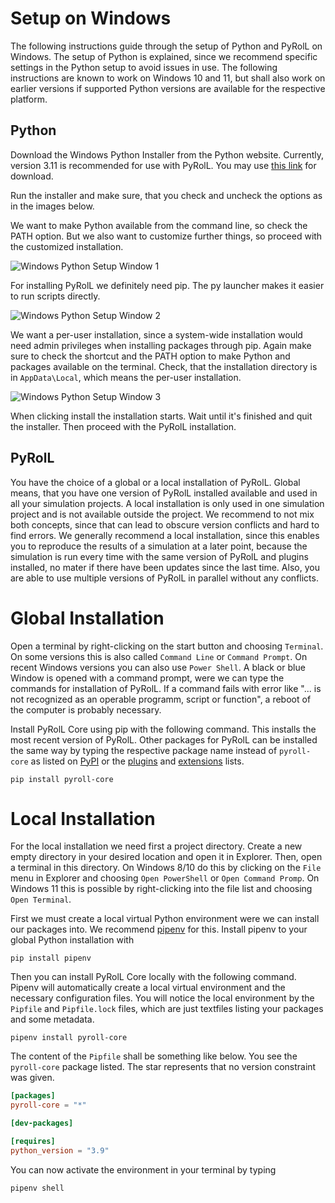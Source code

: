 # Setup on Windows

The following instructions guide through the setup of Python and PyRolL on Windows.
The setup of Python is explained, since we recommend specific settings in the Python setup to avoid issues in use.
The following instructions are known to work on Windows 10 and 11, but shall also work on earlier versions if supported Python versions are available for the respective platform.

## Python

Download the Windows Python Installer from the Python website. Currently, version 3.11 is recommended for use with PyRolL.
You may use [this link](https://www.python.org/ftp/python/3.11.6/python-3.11.6-amd64.exe) for download.

Run the installer and make sure, that you check and uncheck the options as in the images below.

We want to make Python available from the command line, so check the PATH option. But we also want to customize further things, so proceed with the customized installation.

![Windows Python Setup Window 1](/img/setup/windows/1.png)

For installing PyRolL we definitely need pip. The py launcher makes it easier to run scripts directly.

![Windows Python Setup Window 2](/img/setup/windows/2.png)

We want a per-user installation, since a system-wide installation would need admin privileges when installing packages through pip.
Again make sure to check the shortcut and the PATH option to make Python and packages available on the terminal.
Check, that the installation directory is in `AppData\Local`, which means the per-user installation.

![Windows Python Setup Window 3](/img/setup/windows/3.png)

When clicking install the installation starts. Wait until it's finished and quit the installer. Then proceed with the PyRolL installation.

## PyRolL

You have the choice of a global or a local installation of PyRolL.
Global means, that you have one version of PyRolL installed available and used in all your simulation projects.
A local installation is only used in one simulation project and is not available outside the project.
We recommend to not mix both concepts, since that can lead to obscure version conflicts and hard to find errors.
We generally recommend a local installation, since this enables you to reproduce the results of a simulation at a later point, because the simulation is run every time with the same version of PyRolL and plugins installed, no mater if there have been updates since the last time.
Also, you are able to use multiple versions of PyRolL in parallel without any conflicts.

# Global Installation

Open a terminal by right-clicking on the start button and choosing `Terminal`. On some versions this is also called `Command Line` or `Command Prompt`.
On recent Windows versions you can also use `Power Shell`.
A black or blue Window is opened with a command prompt, were we can type the commands for installation of PyRolL.
If a command fails with error like "... is not recognized as an operable programm, script or function", a reboot of the computer is probably necessary.

Install PyRolL Core using pip with the following command. This installs the most recent version of PyRolL.
Other packages for PyRolL can be installed the same way by typing the respective package name instead of `pyroll-core` as listed on [PyPI](https://pypi.org/search/?q=pyroll&o=) or the [plugins](../plugins/index.md) and [extensions](../extensions/index.md) lists.

```shell
pip install pyroll-core
```

# Local Installation

For the local installation we need first a project directory. Create a new empty directory in your desired location and open it in Explorer.
Then, open a terminal in this directory. On Windows 8/10 do this by clicking on the `File` menu in Explorer and choosing `Open PowerShell` or `Open Command Promp`.
On Windows 11 this is possible by right-clicking into the file list and choosing `Open Terminal`.

First we must create a local virtual Python environment were we can install our packages into. We recommend [pipenv](https://pipenv.pypa.io/en/latest/) for this.
Install pipenv to your global Python installation with

```shell
pip install pipenv
```

Then you can install PyRolL Core locally with the following command. Pipenv will automatically create a local virtual environment and the necessary configuration files. You will notice the local environment by the `Pipfile` and `Pipfile.lock` files, which are just textfiles listing your packages and some metadata.

```shell
pipenv install pyroll-core
```

The content of the `Pipfile` shall be something like below. You see the `pyroll-core` package listed. The star represents that no version constraint was given.

```toml
[packages]
pyroll-core = "*"

[dev-packages]

[requires]
python_version = "3.9"
```

You can now activate the environment in your terminal by typing

```shell
pipenv shell
```




